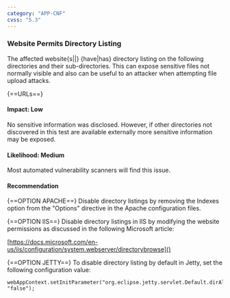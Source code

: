 ```yaml
---
category: "APP-CNF"
cvss: "5.3"
---
```

### Website Permits Directory Listing
The affected website{s||} {have|has} directory listing on the following directories and their sub-directories. This can expose sensitive files not normally visible and also can be useful to an attacker when attempting file upload attacks.

{==URLs==}
#### Impact: Low
No sensitive information was disclosed. However, if other directories not discovered in this test are available externally more sensitive information may be exposed.
#### Likelihood: Medium
Most automated vulnerability scanners will find this issue.
#### Recommendation
{==OPTION APACHE==}
Disable directory listings by removing the Indexes option from the "Options" directive in the Apache configuration files.

{==OPTION IIS==}
Disable directory listings in IIS by modifying the website permissions as discussed in the following Microsoft article:

[https://docs.microsoft.com/en-us/iis/configuration/system.webserver/directorybrowse]()

{==OPTION JETTY==}
To disable directory listing by default in Jetty, set the following configuration value:

```
webAppContext.setInitParameter("org.eclipse.jetty.servlet.Default.dirAllowed", "false");
```
